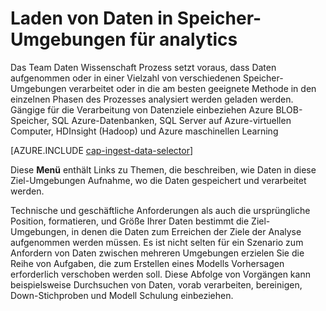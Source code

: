 <properties 
    pageTitle="Laden Sie die Daten in Speicher-Umgebungen für Analytics | Microsoft Azure" 
    description="Verschieben von Daten an und von Azure Blob-Speicher" 
    services="machine-learning,storage" 
    documentationCenter="" 
    authors="bradsev" 
    manager="jhubbard" 
    editor="cgronlun" />

<tags 
    ms.service="machine-learning" 
    ms.workload="data-services" 
    ms.tgt_pltfrm="na" 
    ms.devlang="na" 
    ms.topic="article" 
    ms.date="09/19/2016" 
    ms.author="bradsev" />

# <a name="load-data-into-storage-environments-for-analytics"></a>Laden von Daten in Speicher-Umgebungen für analytics

Das Team Daten Wissenschaft Prozess setzt voraus, dass Daten aufgenommen oder in einer Vielzahl von verschiedenen Speicher-Umgebungen verarbeitet oder in die am besten geeignete Methode in den einzelnen Phasen des Prozesses analysiert werden geladen werden. Gängige für die Verarbeitung von Datenziele einbeziehen Azure BLOB-Speicher, SQL Azure-Datenbanken, SQL Server auf Azure-virtuellen Computer, HDInsight (Hadoop) und Azure maschinellen Learning 

[AZURE.INCLUDE [cap-ingest-data-selector](../../includes/cap-ingest-data-selector.md)]

Diese **Menü** enthält Links zu Themen, die beschreiben, wie Daten in diese Ziel-Umgebungen Aufnahme, wo die Daten gespeichert und verarbeitet werden.

Technische und geschäftliche Anforderungen als auch die ursprüngliche Position, formatieren, und Größe Ihrer Daten bestimmt die Ziel-Umgebungen, in denen die Daten zum Erreichen der Ziele der Analyse aufgenommen werden müssen. Es ist nicht selten für ein Szenario zum Anfordern von Daten zwischen mehreren Umgebungen erzielen Sie die Reihe von Aufgaben, die zum Erstellen eines Modells Vorhersagen erforderlich verschoben werden soll. Diese Abfolge von Vorgängen kann beispielsweise Durchsuchen von Daten, vorab verarbeiten, bereinigen, Down-Stichproben und Modell Schulung einbeziehen.
